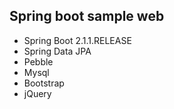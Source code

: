 ## Spring boot sample web
* Spring Boot 2.1.1.RELEASE
* Spring Data JPA
* Pebble
* Mysql
* Bootstrap
* jQuery